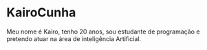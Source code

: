 # KairoCunha
Meu nome é Kairo, tenho 20 anos, sou estudante de programaçâo
e pretendo atuar na área de inteligência Artificial.
